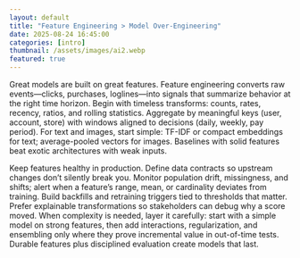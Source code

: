 ```yaml
---
layout: default
title: "Feature Engineering > Model Over-Engineering"
date: 2025-08-24 16:45:00
categories: [intro]
thumbnail: /assets/images/ai2.webp
featured: true
---
```


Great models are built on great features. Feature engineering converts raw events—clicks, purchases, loglines—into signals that summarize behavior at the right time horizon. Begin with timeless transforms: counts, rates, recency, ratios, and rolling statistics. Aggregate by meaningful keys (user, account, store) with windows aligned to decisions (daily, weekly, pay period). For text and images, start simple: TF-IDF or compact embeddings for text; average-pooled vectors for images. Baselines with solid features beat exotic architectures with weak inputs.

Keep features healthy in production. Define data contracts so upstream changes don’t silently break you. Monitor population drift, missingness, and shifts; alert when a feature’s range, mean, or cardinality deviates from training. Build backfills and retraining triggers tied to thresholds that matter. Prefer explainable transformations so stakeholders can debug why a score moved. When complexity is needed, layer it carefully: start with a simple model on strong features, then add interactions, regularization, and ensembling only where they prove incremental value in out-of-time tests. Durable features plus disciplined evaluation create models that last.
